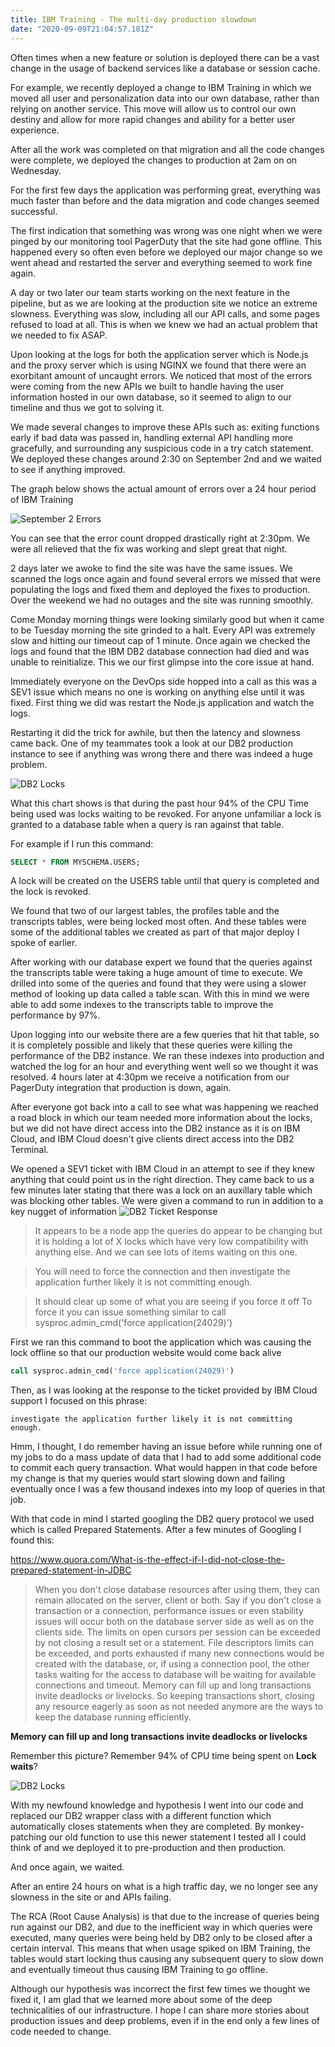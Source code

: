 ```yaml
---
title: IBM Training - The multi-day production slowdown
date: "2020-09-09T21:04:57.181Z"
---
```


Often times when a new feature or solution is deployed there can be a vast change in the usage of backend services like a database or session cache.

For example, we recently deployed a change to IBM Training in which we moved all user and personalization data into our own database, rather than relying on another service. This move will allow us to control our own destiny and allow for more rapid changes and ability for a better user experience.

After all the work was completed on that migration and all the code changes were complete, we deployed the changes to production at 2am on on Wednesday.

For the first few days the application was performing great, everything was much faster than before and the data migration and code changes seemed successful.

The first indication that something was wrong was one night when we were pinged by our monitoring tool PagerDuty that the site had gone offline. This happened every so often even before we deployed our major change so we went ahead and restarted the server and everything seemed to work fine again.

A day or two later our team starts working on the next feature in the pipeline, but as we are looking at the production site we notice an extreme slowness. Everything was slow, including all our API calls, and some pages refused to load at all. This is when we knew we had an actual problem that we needed to fix ASAP.

Upon looking at the logs for both the application server which is Node.js and the proxy server which is using NGINX we found that there were an exorbitant amount of uncaught errors. We noticed that most of the errors were coming from the new APIs we built to handle having the user information hosted in our own database, so it seemed to align to our timeline and thus we got to solving it.

We made several changes to improve these APIs such as: exiting functions early if bad data was passed in, handling external API handling more gracefully, and surrounding any suspicious code in a try catch statement. We deployed these changes around 2:30 on September 2nd and we waited to see if anything improved.

The graph below shows the actual amount of errors over a 24 hour period of IBM Training

![September 2 Errors](./sept2errors.png)

You can see that the error count dropped drastically right at 2:30pm. We were all relieved that the fix was working and slept great that night.

2 days later we awoke to find the site was have the same issues. We scanned the logs once again and found several errors we missed that were populating the logs and fixed them and deployed the fixes to production. Over the weekend we had no outages and the site was running smoothly.

Come Monday morning things were looking similarly good but when it came to be Tuesday morning the site grinded to a halt. Every API was extremely slow and hitting our timeout cap of 1 minute. Once again we checked the logs and found that the IBM DB2 database connection had died and was unable to reinitialize. This we our first glimpse into the core issue at hand.

Immediately everyone on the DevOps side hopped into a call as this was a SEV1 issue which means no one is working on anything else until it was fixed. First thing we did was restart the Node.js application and watch the logs.

Restarting it did the trick for awhile, but then the latency and slowness came back. One of my teammates took a look at our DB2 production instance to see if anything was wrong there and there was indeed a huge problem.

![DB2 Locks](./db2locks.png)

What this chart shows is that during the past hour 94% of the CPU Time being used was locks waiting to be revoked. For anyone unfamiliar a lock is granted to a database table when a query is ran against that table.

For example if I run this command:

```sql
SELECT * FROM MYSCHEMA.USERS;
```

A lock will be created on the USERS table until that query is completed and the lock is revoked.

We found that two of our largest tables, the profiles table and the transcripts tables, were being locked most often. And these tables were some of the additional tables we created as part of that major deploy I spoke of earlier.

After working with our database expert we found that the queries against the transcripts table were taking a huge amount of time to execute. We drilled into some of the queries and found that they were using a slower method of looking up data called a table scan. With this in mind we were able to add some indexes to the transcripts table to improve the performance by 97%.

Upon logging into our website there are a few queries that hit that table, so it is completely possible and likely that these queries were killing the performance of the DB2 instance.
We ran these indexes into production and watched the log for an hour and everything went well so we thought it was resolved. 4 hours later at 4:30pm we receive a notification from our PagerDuty integration that production is down, again.

After everyone got back into a call to see what was happening we reached a road block in which our team needed more information about the locks, but we did not have direct access into the DB2 instance as it is on IBM Cloud, and IBM Cloud doesn't give clients direct access into the DB2 Terminal.

We opened a SEV1 ticket with IBM Cloud in an attempt to see if they knew anything that could point us in the right direction.
They came back to us a few minutes later stating that there was a lock on an auxillary table which was blocking other tables. We were given a command to run in addition to a key nugget of information
![DB2 Ticket Response](./IBMTicketResponse.png)

> It appears to be a node app the queries do appear to be changing but it is holding a lot of X locks which have very low compatibility with anything else. And we can see lots of items waiting on this one.

> You will need to force the connection and then investigate the application further likely it is not committing enough.

> It should clear up some of what you are seeing if you force it off
> To force it you can issue something similar to
> call sysproc.admin_cmd('force application(24029)')

First we ran this command to boot the application which was causing the lock offline so that our production website would come back alive

```sql
call sysproc.admin_cmd('force application(24029)')
```

Then, as I was looking at the response to the ticket provided by IBM Cloud support I focused on this phrase:

`investigate the application further likely it is not committing enough.`

Hmm, I thought, I do remember having an issue before while running one of my jobs to do a mass update of data that I had to add some additional code to commit each query transaction.
What would happen in that code before my change is that my queries would start slowing down and failing eventually once I was a few thousand indexes into my loop of queries in that job.

With that code in mind I started googling the DB2 query protocol we used which is called Prepared Statements. After a few minutes of Googling I found this:

https://www.quora.com/What-is-the-effect-if-I-did-not-close-the-prepared-statement-in-JDBC

> When you don't close database resources after using them, they can remain allocated on the server, client or both. Say if you don't close a transaction or a connection, performance issues or even stability issues will occur both on the database server side as well as on the clients side. The limits on open cursors per session can be exceeded by not closing a result set or a statement. File descriptors limits can be exceeded, and ports exhausted if many new connections would be created with the database, or, if using a connection pool, the other tasks waiting for the access to database will be waiting for available connections and timeout. Memory can fill up and long transactions invite deadlocks or livelocks. So keeping transactions short, closing any resource eagerly as soon as not needed anymore are the ways to keep the database running efficiently.

<b>Memory can fill up and long transactions invite deadlocks or livelocks</b>

Remember this picture? Remember 94% of CPU time being spent on <b>Lock waits</b>?

![DB2 Locks](./db2locks.png)

With my newfound knowledge and hypothesis I went into our code and replaced our DB2 wrapper class with a different function which automatically closes statements when they are completed. By monkey-patching our old function to use this newer statement I tested all I could think of and we deployed it to pre-production and then production.

And once again, we waited.

After an entire 24 hours on what is a high traffic day, we no longer see any slowness in the site or and APIs failing.

The RCA (Root Cause Analysis) is that due to the increase of queries being run against our DB2, and due to the inefficient way in which queries were executed, many queries were being held by DB2 only to be closed after a certain interval. This means that when usage spiked on IBM Training, the tables would start locking thus causing any subsequent query to slow down and eventually timeout thus causing IBM Training to go offline.

Although our hypothesis was incorrect the first few times we thought we fixed it, I am glad that we learned more about some of the deep technicalities of our infrastructure. I hope I can share more stories about production issues and deep problems, even if in the end only a few lines of code needed to change.
